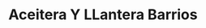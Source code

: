 ---
title: "Aceitera Y LLantera Barrios"
url: /siquinala/aceitera-y-llantera-barrios/
shop: Autoteile
---